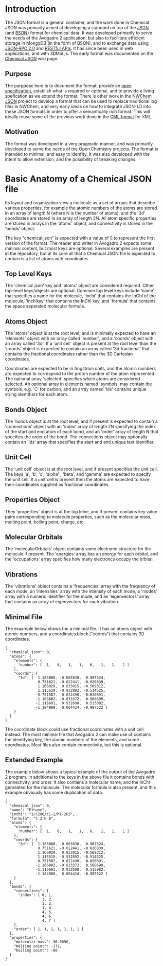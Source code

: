 # Introduction

The JSON format is a general container, and the work done in Chemical JSON was primarily aimed at developing a standard on top of the [JSON][JSON] (and [BSON][BSON]) format for chemical data. It was developed primarily to serve the needs of the Avogadro 2 application, but also to facilitate efficient storage in MongoDB (in the form of BSON), and to exchange data using [JSON-RPC 2.0][JSONRPC] and [RESTful APIs][REST]. It has since been used in web applications, and with 3DMol.js. The early format was documented on the [Chemical JSON][CJSONWiki] wiki page.

## Purpose

The purppose here is to document the format, provide an [open specification][openspec], establish what is required or optional, and to provide a living spefication as we extend the format. There is other work in the [NWChem JSON][nwchemjson] project to develop a format that can be used to replace traditional log files in NWChem, and very early ideas on how to integrate JSON-LD into these JSON formats in order to offer a semantically rich format. This will ideally reuse some of the previous work done in the [CML format][CML] for XML.

## Motivation

The format was developed in a very pragmatic manner, and was primarily developed to serve the needs of the Open Chemistry projects. The format is intended to minimal, and easy to idenfity. It was also developed with the intent to allow extension, and the possibility of breaking changes.

# Basic Anatomy of a Chemical JSON file

Its layout and organization view a molecule as a set of arrays that describe various properties, for example the atomic numbers of the atoms are stored in an array of length N (where N is the number of atoms), and the '3d' coordinates are stored in an array of length 3N. All atom specific properties are stored in arrays in the 'atoms' object, and connectivity is stored in the 'bonds' object.

The key "chemical json" is expected with a value of 0 to represent the first version of the format. The reader and writer in Avogadro 2 expects some minimal content, but most keys are optional. Several examples are present in the repository, but at its core all that a Chemical JSON file is expected to contain is a list of atoms with coordinates.

## Top Level Keys

The 'chemical json' key and 'atoms' object are considered required. Other top-level keys/objects are optional. Common top level keys include 'name' that specifies a name for the molecule, 'inchi' that contains the InChI of the molecule, 'inchikey' that contains the InChI key, and 'formula' that contains the space separated molecular formula.

## Atoms Object

The 'atoms' object is at the root level, and is minimally expected to have an 'elements' object with an array called 'number', and a 'coords' object with an array called '3d'. If a 'unit cell' object is present at the root level than the 'coords' object is expected to contain an array called '3d fractional' that contains the fractional coordinates rather than the 3D Cartesian coordinates.

Coordinates are expected to be in Angstrom units, and the atomic numbers are expected to correspond to the proton number of the atom represented. The optional array 'selected' specifies which atoms are considered selected. An optional array in elements named 'symbols' may contain the symbols, e.g. 'C' for carbon, and an array named 'ids' contains unique string identifiers for each atom.

## Bonds Object

The 'bonds object is at the root level, and if present is expected to contain a 'connections' object with an 'index' array of length 2N specifying the index of the start and end atom of each bond, and an 'order' array of length N that specifies the order of the bond. The connections object may optionally contain an 'ids' array that specifies the start and end unique text identifier.

## Unit Cell

The 'unit cell' object is at the root level, and if present specifies the unit cell. The keys 'a', 'b', 'c', 'alpha'
, 'beta', and 'gamma' are expected to specify the unit cell. It a unit cell is present then the atoms are expected to have their coordinates supplied as fractional coordinates.

## Properties Object

They 'properties' object is at the top lelve, and if present contains key value pairs corresponding to molecule properties, such as the molecular mass, melting point, boiling point, charge, etc.

## Molecular Orbitals

The 'molecularOrbitals' object contains some electronic structure for the molecule if present. The 'energies' array has an energy for each orbital, and the 'occupations' array specifies how many electroncs occupy the orbital.

## Vibrations

The 'vibrations' object contains a 'frequencies' array with the frequency of each mode, an 'intensities' array with the intensity of each mode, a 'modes' array with a numeric identifier for the mode, and an 'eigenvectors' array that contains an array of eigenvectors for each vibration.

## Minimal File

The exaample below shows the a minimal file. It has an atoms object with atomic numbers, and a coordinates block ("coords") that contains 3D coordinates.

    {
      "chemical json": 0,
      "atoms": {
        "elements": {
          "number": [  1,   6,   1,   1,   6,   1,   1,   1 ]
        },
        "coords": {
          "3d": [  1.185080, -0.003838,  0.987524,
                   0.751621, -0.022441, -0.020839,
                   1.166929,  0.833015, -0.569312,
                   1.115519, -0.932892, -0.514525,
                  -0.751587,  0.022496,  0.020891,
                  -1.166882, -0.833372,  0.568699,
                  -1.115691,  0.932608,  0.515082,
                  -1.184988,  0.004424, -0.987522 ]
        }
      }
    }

The coordinate block could use fractional coordinates with a unit cell instead. The most minimal file that Avogadro 2 can make use of contains the identifying key, the atomic numbers of the elements, and some coordinates. Most files also contain connectivity, but this is optional.

## Extended Example

The example below shows a typical example of the output of the Avogadro 2 program. In additional to the keys in the above file it contains bonds with connectivity, and order. It also contains a molecular name, and the InChI genreated for the molecule. The molecular formula is also present, and this example obviously has some duplication of data.

    {
      "chemical json": 0,
      "name": "Ethane",
      "inchi": "1/C2H6/c1-2/h1-2H3",
      "formula": "C 2 H 6",
      "atoms": {
        "elements": {
          "number": [  1,   6,   1,   1,   6,   1,   1,   1 ]
        },
        "coords": {
          "3d": [  1.185080, -0.003838,  0.987524,
                   0.751621, -0.022441, -0.020839,
                   1.166929,  0.833015, -0.569312,
                   1.115519, -0.932892, -0.514525,
                  -0.751587,  0.022496,  0.020891,
                  -1.166882, -0.833372,  0.568699,
                  -1.115691,  0.932608,  0.515082,
                  -1.184988,  0.004424, -0.987522 ]
        }
      },
      "bonds": {
        "connections": {
          "index": [ 0, 1,
                     1, 2,
                     1, 3,
                     1, 4,
                     4, 5,
                     4, 6,
                     4, 7 ]
        },
        "order": [ 1, 1, 1, 1, 1, 1, 1 ]
      },
      "properties": {
        "molecular mass": 30.0690,
        "melting point": -172,
        "boiling point": -88
      }
    }

[CJSONWiki]: http://wiki.openchemistry.org/Chemical_JSON "Chemical JSON"
[JSON]: http://www.json.org/ "JSON"
[BSON]: http://bsonspec.org/ "BSON"
[JSONRPC]: http://www.jsonrpc.org/specification "JSON-RPC 2.0"
[REST]: https://en.wikipedia.org/wiki/Representational_state_transfer "REST"
[openspec]: https://en.wikipedia.org/wiki/Open_specifications "Open specifications"
[CML]: http://www.xml-cml.org/ "Chemical Markup Language - CML"
[nwchemjson]: https://github.com/wadejong/NWChem-Json
